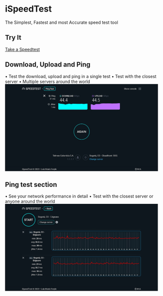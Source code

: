 # iSpeedTest
The Simplest, Fastest and most Accurate speed test tool

## Try It
[Take a Speedtest](https://ispeedtest.xyz/)

## Download, Upload and Ping
• Test the download, upload and ping in a single test
• Test with the closest server
• Multiple servers around the world
![Screenshot](https://raw.githubusercontent.com/mariofreyle/speedtest/master/screenshots/main-1.jpg)

## Ping test section
• See your network performance in detail
• Test with the closest server or anyone around the world
![Screenshot](https://raw.githubusercontent.com/mariofreyle/speedtest/master/screenshots/ping-1.jpg)
